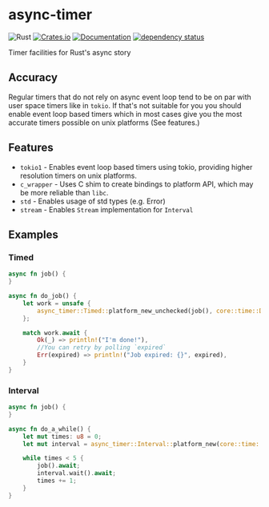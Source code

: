 # async-timer

![Rust](https://github.com/DoumanAsh/async-timer/workflows/Rust/badge.svg?branch=master)
[![Crates.io](https://img.shields.io/crates/v/async-timer.svg)](https://crates.io/crates/async-timer)
[![Documentation](https://docs.rs/async-timer/badge.svg)](https://docs.rs/crate/async-timer/)
[![dependency status](https://deps.rs/crate/async-timer/1.0.0-beta.8/status.svg)](https://deps.rs/crate/async-timer)

Timer facilities for Rust's async story

## Accuracy

Regular timers that do not rely on async event loop tend to be on par with user space timers
like in `tokio`.
If that's not suitable for you you should enable event loop based timers which in most cases
give you the most accurate timers possible on unix platforms (See features.)

## Features

- `tokio1` - Enables event loop based timers using tokio, providing higher resolution timers on unix platforms.
- `c_wrapper` - Uses C shim to create bindings to platform API, which may be more reliable than `libc`.
- `std` - Enables usage of std types (e.g. Error)
- `stream` - Enables `Stream` implementation for `Interval`

## Examples

### Timed

```rust
async fn job() {
}

async fn do_job() {
    let work = unsafe {
        async_timer::Timed::platform_new_unchecked(job(), core::time::Duration::from_secs(1))
    };

    match work.await {
        Ok(_) => println!("I'm done!"),
        //You can retry by polling `expired`
        Err(expired) => println!("Job expired: {}", expired),
    }
}
```

### Interval

```rust
async fn job() {
}

async fn do_a_while() {
    let mut times: u8 = 0;
    let mut interval = async_timer::Interval::platform_new(core::time::Duration::from_secs(1));

    while times < 5 {
        job().await;
        interval.wait().await;
        times += 1;
    }
}
```
